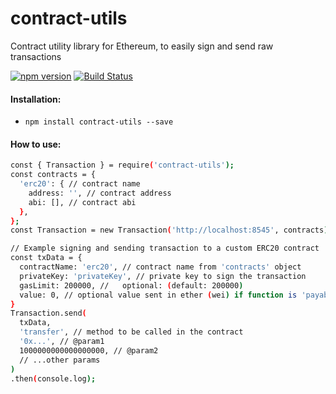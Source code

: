 # contract-utils
Contract utility library for Ethereum, to easily sign and send raw transactions

[![npm version](https://badge.fury.io/js/contract-utils.svg)](https://badge.fury.io/js/contract-utils) [![Build Status](https://travis-ci.org/Heisem/contract-utils.svg?branch=master)](https://travis-ci.org/Heisem/contract-utils)

#### Installation:
  - `npm install contract-utils --save`

#### How to use:
```sh
const { Transaction } = require('contract-utils');
const contracts = {
  'erc20': { // contract name
    address: '', // contract address
    abi: [], // contract abi
  },
};
const Transaction = new Transaction('http://localhost:8545', contracts);

// Example signing and sending transaction to a custom ERC20 contract
const txData = {
  contractName: 'erc20', // contract name from 'contracts' object
  privateKey: 'privateKey', // private key to sign the transaction
  gasLimit: 200000, //   optional: (default: 200000)
  value: 0, // optional value sent in ether (wei) if function is 'payable' (default: 0)
}
Transaction.send(
  txData,
  'transfer', // method to be called in the contract
  '0x...', // @param1
  1000000000000000000, // @param2
  // ...other params
)
.then(console.log);
```